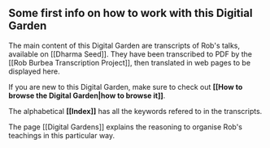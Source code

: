## Some first info on how to work with this Digitial Garden
The main content of this Digital Garden are transcripts of Rob's talks, available on [[Dharma Seed]]. They have been transcribed to PDF by the [[Rob Burbea Transcription Project]], then translated in web pages to be displayed here.

If you are new to this Digital Garden, make sure to check out **[[How to browse the Digital Garden|how to browse it]]**.

The alphabetical **[[Index]]** has all the keywords refered to in the transcripts.
	
The page [[Digital Gardens]] explains the reasoning to organise Rob's teachings in this particular way.